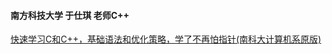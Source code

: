 #### 南方科技大学 于仕琪 老师C++
[快速学习C和C++，基础语法和优化策略，学了不再怕指针(南科大计算机系原版)](https://www.bilibili.com/video/BV1Vf4y1P7pq/?p=1&vd_source=8bd7b24b38e3e12c558d839b352b32f4)